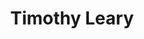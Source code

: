 ---
title: "Timothy Leary"
hashtag: "timothy-leary"
tags:
  - American
  - Psychonaut
  - Psychologist
  - Activist
  - Writer
  - Human Being
  - LSD
---